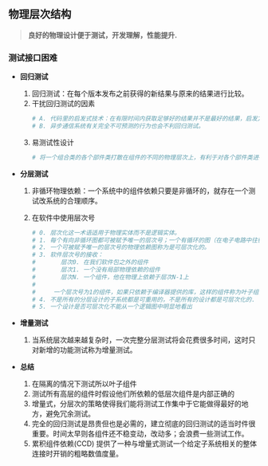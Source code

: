 ## **物理层次结构**
> **良好的物理设计便于测试，开发理解，性能提升.**

### **测试接口困难**
- **回归测试**
    1. 回归测试：在每个版本发布之前获得的新结果与原来的结果进行比较。
    2. 干扰回归测试的因素
        ```sh
        # A. 代码里的启发式技术：在有限时间内获取足够好的结果并不是最好的结果，启发方式条件不一样，产出不一样，不利于回归测试。
        # B. 异步通信系统有关完全不可预测的行为也会不利回归测试。
        ```
    3. 易测试性设计
        ```sh
        # 将一个组合类的各个部件类打散在组件的不同的物理层次上，有利于对各个部件类进行测试
        ```

- **分层测试**
    1. 非循环物理依赖：一个系统中的组件依赖只要是非循环的，就存在一个测试改系统的合理顺序。

    2. 在软件中使用层次号
        ```sh
        # 0. 层次化这一术语适用于物理实体而不是逻辑实体。
        # 1. 每个有向非循环图都可被赋予唯一的层次号；一个有循环的图（在电子电路中往往是指有反馈的电路图）则不能。
        # 2. 一个可被赋予唯一的层次号的物理依赖图称为是可层次化的。
        # 3. 软件层次号的接收：
        #       层次0. 在我们软件包之外的组件
        #       层次1. 一个没有局部物理依赖的组件
        #       层次N. 一个组件，他在物理上依赖于层次N-1上
        #
        #     一个层次号为1的组件，如果只依赖于编译器提供的库，这样的组件称为叶子组件. 总是可以对叶子组件进行隔离测试。
        # 4. 不是所有的分层设计的子系统都是可重用的，不是所有的设计都是可层次化的.
        # 5. 一个设计是否可层次化不能从一个逻辑图中明显地看出
        ```

- **增量测试**
    1. 当系统层次越来越复杂时，一次完整分层测试将会花费很多时间，这时只对新增的功能测试称为增量测试。

- **总结**
    1. 在隔离的情况下测试所以叶子组件
    2. 测试所有高层的组件时假设他们所依赖的低层次组件是内部正确的
    3. 增量式，分层次的策略使得我们能将测试工作集中于它能做得最好的地方，避免冗余测试。
    4. 完全的回归测试是昂贵但也是必需的，建立彻底的回归测试的适当时件很重要。时间太早则各组件还不稳变动，改动多；会浪费一些测试工作。
    5. 累积组件依赖(CCD) 提供了一种与增量式测试一个给定子系统相关的整体连接时开销的粗略数值度量。









